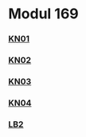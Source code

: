 # Modul 169



### [KN01 ](KN01)

### [KN02](KN02)
### [KN03](KN03)
### [KN04](KN04)
### [LB2](LB2)

